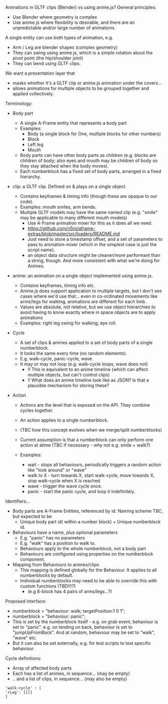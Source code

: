 

Animations in GLTF clips (Blender) vs using anime.js?  General principles:

- Use Blender where geometry is complex
- Use anime.js where flexibility is desirable, and there are an unpredictable and/or large number of animations.



A single entity can use both types of animation, e.g.

- Arm / Leg are blender shapes (complex geometry)
- They can swing using anime.js, which is a simple rotation about the pivot point (the hip/shoulder joint)
- They can bend using GLTF clips.



We want a presentation layer that

- masks whether it's a GLTF clip or anime.js animation under the covers...
- allows animations for multiple objects to be grouped together and applied collectively.



Terminology:

- Body part

  - A single A-Frame entity that represents a body part
  - Examples:
    - Body (a single block for One, multiple blocks for other numbers)
    - Block
    - Left leg
    - Mouth
  - Body parts can have other body parts as children (e.g. blocks are children of body; also eyes and mouth may be children of body so they stay attached when the body moves).
  - Each numberblock has a fixed set of body parts, arranged in a fixed hierarchy.

- clip: a GLTF clip.  Defined on & plays on a single object.

  - Contains keyframes  & timing info (though these are opaque to our code).
  - Examples: mouth smiles, arm bends.
  - Multiple GLTF models may have the same named clip (e.g. "smile" may be applicable to many different mouth models)
    - Use A-Frame animation mixer for this as it does all we need.
    - https://github.com/n5ro/aframe-extras/blob/master/src/loaders/README.md
    - Just need to store a timestamp offset, and a set of parameters to pass to animation-mixer (which in the simplest case is just the script name).
    - an object data structure might be cleaner/more performant than a string, though.  And more consistent with what we're doing for Animes.

- anime: an animation on a single object implemented using anime.js.

  - Contains keyframes, timing info etc.
  - Anime.js does support application to multiple targets, but I don't see cases where we'd use that... even in co-ordinated movements like arms/legs for walking, animations are different for each limb.
  - Values are absolute, not relative, but we use object hierarchies to avoid having to know exactly where in space objects are to apply animations
  - Examples: right leg swing for walking; eye roll.

- Cycle

  - A set of clips & animes applied to a set of body parts of a single numberblock.
  - It looks the same every time (no random elements).
  - E.g. walk-cycle, panic-cycle, wave
  - It may or may not loop (e.g. walk-cycle loops, wave does not)
    - !! This is equivalent to an anime timeline (which can affect multiple objects, but can't control clips)
    - !! What does an anime timeline look like as JSON?  Is that a plausible mechanism for storing these?

- Action

  - Actions are the level that is exposed on the API.  They combine cycles together.
  - An action applies to a single numberblock.

  - (TBC how this concept evolves when we merge/split numberblocks)

  - Current assumption is that a numberblock can only perform one action at atime (TBC if necessary - why not e.g. smile + walk?)

  - Examples:

    - wait - stops all behaviours, periodically triggers a random action like "look around" or "wave"
    - walk to X - turn towards X, start walk-cycle, move towards X, stop walk-cycle when X is reached
    - wave - trigger the wave cycle once.
    - panic - start the panic cycle, and loop it indefinitely.

    

Identifiers...

- Body parts are A-Frame Entities, referenced by id.  Naming scheme TBC, but expected to be
  - Unique body part id( within a number block) + Unique numberblock id.
- Behaviours have a name, plus optional parameters
  - E.g. "panic" has no parameters
  - E.g. "walk" has a position to walk to.
  - Behaviours apply to the whole numberblock, not a body part
  - Behaviours are configured using properties on the numberblock component.
- Mapping from Behaviours to animes/clips
  - This mapping is defined globally for the Behaviour.  It applies to all numberblocks by default.
  - Individual numberblocks may need to be able to override this with custom functions (TBD!!!?)
    - (e.g 8-block has 4 pairs of arms/legs...?)



Proposed interface:

- numberblock = "behaviour: walk; targetPosition:1 0 1";
- numberblock = "behaviour: panic";
- This is set by the numberblock itself - e.g. on grab event, behaviour is set to "panic".  e.g. on landing on back, behaviour is set to "jumpUpFromBack".  And at random, behaviour may be set to "walk", "wave" etc.
- But it can also be set externally, e.g. for test scripts to test specific behaviour.



Cycle definitions:

- Array of affected body parts
- Each has a list of animes, in sequence... (may be empty)
- .. and a list of clips, in sequence... (may also be empty)

```
'walk-cycle' : [
'rLeg': [[]]
]
```

